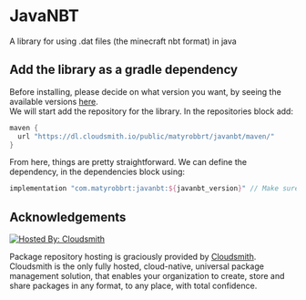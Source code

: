 # JavaNBT
A library for using .dat files (the minecraft nbt format) in java

## Add the library as a gradle dependency
Before installing, please decide on what version you want, by seeing the available versions [here](https://cloudsmith.io/~matyrobbrt/repos/javanbt/packages/). <br>
We will start add the repository for the library. In the repositories block add:
```groovy
maven {
  url "https://dl.cloudsmith.io/public/matyrobbrt/javanbt/maven/"
}
```
From here, things are pretty straightforward. We can define the dependency, in the dependencies block using:
```groovy
implementation "com.matyrobbrt:javanbt:${javanbt_version}" // Make sure to define the javanbt_version
```
## Acknowledgements
[![Hosted By: Cloudsmith](https://img.shields.io/badge/OSS%20hosting%20by-cloudsmith-blue?logo=cloudsmith&style=for-the-badge)](https://cloudsmith.com)

Package repository hosting is graciously provided by  [Cloudsmith](https://cloudsmith.com).
Cloudsmith is the only fully hosted, cloud-native, universal package management solution, that
enables your organization to create, store and share packages in any format, to any place, with total
confidence.
